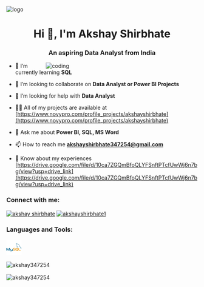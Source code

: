 ![logo](https://media.licdn.com/dms/image/D5616AQHSIHN-IhPfCA/profile-displaybackgroundimage-shrink_350_1400/0/1666096419897?e=1714003200&v=beta&t=chz4W8CLShRK6jPeppIsZUkPc4CI6xkwEMS9qDuIF0c)
<h1 align="center">Hi 👋, I'm Akshay Shirbhate</h1>
<h3 align="center">An aspiring Data Analyst from India</h3>

<img align="right" alt="coding" width="400" src="https://cdn.dribbble.com/users/730703/screenshots/6581243/avento.gif">

- 🌱 I’m currently learning **SQL**

- 👯 I’m looking to collaborate on **Data Analyst or Power BI Projects**

- 🤝 I’m looking for help with **Data Analyst**

- 👨‍💻 All of my projects are available at [https://www.novypro.com/profile_projects/akshayshirbhate](https://www.novypro.com/profile_projects/akshayshirbhate)

- 💬 Ask me about **Power BI, SQL, MS Word**

- 📫 How to reach me **akshayshirbhate347254@gmail.com**

- 📄 Know about my experiences [https://drive.google.com/file/d/10ca7ZGQmBfoQLYFSnftPTcfUwWj6n7bg/view?usp=drive_link](https://drive.google.com/file/d/10ca7ZGQmBfoQLYFSnftPTcfUwWj6n7bg/view?usp=drive_link)

<h3 align="left">Connect with me:</h3>
<p align="left">
<a href="https://linkedin.com/in/akshay shirbhate" target="blank"><img align="center" src="https://raw.githubusercontent.com/rahuldkjain/github-profile-readme-generator/master/src/images/icons/Social/linked-in-alt.svg" alt="akshay shirbhate" height="30" width="40" /></a>
<a href="https://www.hackerrank.com/akshayshirbhate1" target="blank"><img align="center" src="https://raw.githubusercontent.com/rahuldkjain/github-profile-readme-generator/master/src/images/icons/Social/hackerrank.svg" alt="akshayshirbhate1" height="30" width="40" /></a>
</p>

<h3 align="left">Languages and Tools:</h3>
<p align="left"> <a href="https://www.mysql.com/" target="_blank" rel="noreferrer"> <img src="https://raw.githubusercontent.com/devicons/devicon/master/icons/mysql/mysql-original-wordmark.svg" alt="mysql" width="40" height="40"/> </a> </p>

<p><img align="center" src="https://github-readme-stats.vercel.app/api/top-langs?username=akshay347254&show_icons=true&locale=en&layout=compact" alt="akshay347254" /></p>

<p><img align="center" src="https://github-readme-streak-stats.herokuapp.com/?user=akshay347254&" alt="akshay347254" /></p>
